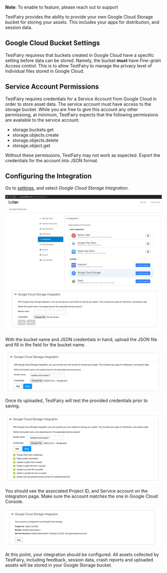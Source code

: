 **Note**: To enable to  feature, please reach out to support

TestFairy provides the ability to provide your own Google Cloud Storage bucket for storing your assets. This includes your apps for distribution, and session data.

## Google Cloud Bucket Settings

TestFairy requiress that buckets created in Google Cloud have a specific setting before data can be stored. Namely, the bucket **must** have _Fine-grain_ Access control. This is to allow TestFairy to manage the privacy level of individual files stored in Google Cloud. 

## Service Account Permissions

TestFairy requires credentials for a Service Account from Google Cloud in order to store asset data. The service account must have access to the storage bucket. While you are free to give this account any other permissiong, at minimum, TestFairy expects that the following permissions are available to the service account:

* storage.buckets.get
* storage.objects.create
* storage.objects.delete
* storage.object.get

Without these permissions, TestFairy may not work as expected. Export the credentials for the account into JSON format. 

## Configuring the Integration

Go to [settings](https://app.testfairy.com/settings/integrations), and select _Google Cloud Storage Integration_. 

![](/img/integrations/google-cloud-storage/01.png)
![](/img/integrations/google-cloud-storage/02.png)


With the bucket name and JSON credentials in hand, upload the JSON file and fill in the field for the bucket name.

![](/img/integrations/google-cloud-storage/03.png)

Once its uploaded, TestFairy will test the provided credentials prior to saving. 

![](/img/integrations/google-cloud-storage/04.png)

You should see the associated Project ID, and Service account on the integration page. Make sure the account matches the one in Google Cloud Console.

![](/img/integrations/google-cloud-storage/05.png)

At this poiint, your integration should be configured. All assets collected by TestFairy, including feedback, session data, crash reports and uploaded assets will be stored in your Google Storage bucket. 